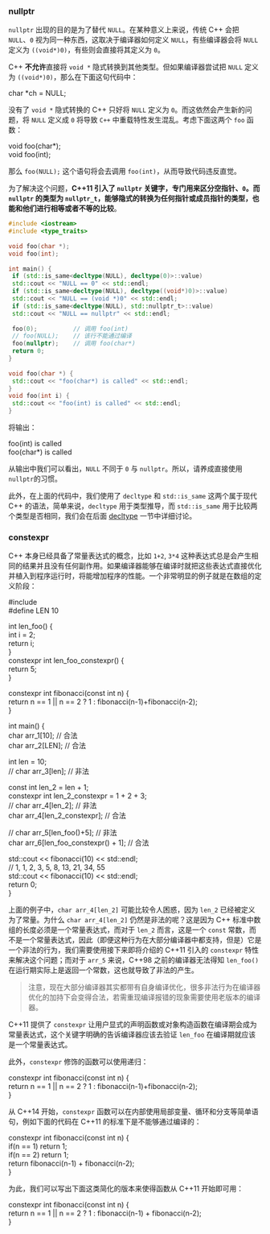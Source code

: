 ### nullptr

`nullptr`  出现的目的是为了替代  `NULL`。在某种意义上来说，传统 C++ 会把  `NULL`、`0`  视为同一种东西，这取决于编译器如何定义  `NULL`，有些编译器会将  `NULL`  定义为  `((void*)0)`，有些则会直接将其定义为  `0`。

C++  **不允许**直接将  `void *`  隐式转换到其他类型。但如果编译器尝试把  `NULL`  定义为  `((void*)0)`，那么在下面这句代码中：

char *ch = NULL;  

没有了  `void *`  隐式转换的 C++ 只好将  `NULL`  定义为  `0`。而这依然会产生新的问题，将  `NULL`  定义成  `0`  将导致  `C++`  中重载特性发生混乱。考虑下面这两个  `foo`  函数：

void foo(char*);  
void foo(int);  

那么  `foo(NULL);`  这个语句将会去调用  `foo(int)`，从而导致代码违反直觉。

为了解决这个问题，**C++11 引入了  `nullptr`  关键字，专门用来区分空指针、`0`。而  `nullptr`  的类型为  `nullptr_t`，能够隐式的转换为任何指针或成员指针的类型，也能和他们进行相等或者不等的比较**。
```cpp
#include <iostream>  
#include <type_traits>  
  
void foo(char *);  
void foo(int);  
  
int main() {  
 if (std::is_same<decltype(NULL), decltype(0)>::value)  
 std::cout << "NULL == 0" << std::endl;  
 if (std::is_same<decltype(NULL), decltype((void*)0)>::value)  
 std::cout << "NULL == (void *)0" << std::endl;  
 if (std::is_same<decltype(NULL), std::nullptr_t>::value)  
 std::cout << "NULL == nullptr" << std::endl;  
  
 foo(0);          // 调用 foo(int)  
 // foo(NULL);    // 该行不能通过编译  
 foo(nullptr);    // 调用 foo(char*)  
 return 0;  
}  
  
void foo(char *) {  
 std::cout << "foo(char*) is called" << std::endl;  
}  
void foo(int i) {  
 std::cout << "foo(int) is called" << std::endl;  
}  
```
将输出：

foo(int) is called  
foo(char*) is called  

从输出中我们可以看出，`NULL`  不同于  `0`  与  `nullptr`。所以，请养成直接使用  `nullptr`的习惯。

此外，在上面的代码中，我们使用了  `decltype`  和  `std::is_same`  这两个属于现代 C++ 的语法，简单来说，`decltype`  用于类型推导，而  `std::is_same`  用于比较两个类型是否相同，我们会在后面  [decltype](https://changkun.de/modern-cpp/zh-cn/02-usability/#decltype)  一节中详细讨论。

[](https://changkun.de/modern-cpp/zh-cn/02-usability/#constexpr)

### [](https://changkun.de/modern-cpp/zh-cn/02-usability/#constexpr "constexpr")constexpr

C++ 本身已经具备了常量表达式的概念，比如  `1+2`,  `3*4`  这种表达式总是会产生相同的结果并且没有任何副作用。如果编译器能够在编译时就把这些表达式直接优化并植入到程序运行时，将能增加程序的性能。一个非常明显的例子就是在数组的定义阶段：

#include <iostream>  
#define LEN 10  
  
int len_foo() {  
 int i = 2;  
 return i;  
}  
constexpr int len_foo_constexpr() {  
 return 5;  
}  
  
constexpr int fibonacci(const int n) {  
 return n == 1 || n == 2 ? 1 : fibonacci(n-1)+fibonacci(n-2);  
}  
  
int main() {  
 char arr_1[10];                      // 合法  
 char arr_2[LEN];                     // 合法  
  
 int len = 10;  
 // char arr_3[len];                  // 非法  
  
 const int len_2 = len + 1;  
 constexpr int len_2_constexpr = 1 + 2 + 3;  
 // char arr_4[len_2];                // 非法  
 char arr_4[len_2_constexpr];         // 合法  
  
 // char arr_5[len_foo()+5];          // 非法  
 char arr_6[len_foo_constexpr() + 1]; // 合法  
  
 std::cout << fibonacci(10) << std::endl;  
 // 1, 1, 2, 3, 5, 8, 13, 21, 34, 55  
 std::cout << fibonacci(10) << std::endl;  
 return 0;  
}  

上面的例子中，`char arr_4[len_2]`  可能比较令人困惑，因为  `len_2`  已经被定义为了常量。为什么  `char arr_4[len_2]`  仍然是非法的呢？这是因为 C++ 标准中数组的长度必须是一个常量表达式，而对于  `len_2`  而言，这是一个  `const`  常数，而不是一个常量表达式，因此（即便这种行为在大部分编译器中都支持，但是）它是一个非法的行为，我们需要使用接下来即将介绍的 C++11 引入的  `constexpr`  特性来解决这个问题；而对于  `arr_5`  来说，C++98 之前的编译器无法得知  `len_foo()`  在运行期实际上是返回一个常数，这也就导致了非法的产生。

> 注意，现在大部分编译器其实都带有自身编译优化，很多非法行为在编译器优化的加持下会变得合法，若需重现编译报错的现象需要使用老版本的编译器。

C++11 提供了  `constexpr`  让用户显式的声明函数或对象构造函数在编译期会成为常量表达式，这个关键字明确的告诉编译器应该去验证  `len_foo`  在编译期就应该是一个常量表达式。

此外，`constexpr`  修饰的函数可以使用递归：

constexpr int fibonacci(const int n) {  
 return n == 1 || n == 2 ? 1 : fibonacci(n-1)+fibonacci(n-2);  
}  

从 C++14 开始，`constexpr`  函数可以在内部使用局部变量、循环和分支等简单语句，例如下面的代码在 C++11 的标准下是不能够通过编译的：

constexpr int fibonacci(const int n) {  
 if(n == 1) return 1;  
 if(n == 2) return 1;  
 return fibonacci(n-1) + fibonacci(n-2);  
}  

为此，我们可以写出下面这类简化的版本来使得函数从 C++11 开始即可用：

constexpr int fibonacci(const int n) {  
 return n == 1 || n == 2 ? 1 : fibonacci(n-1) + fibonacci(n-2);  
}
<!--stackedit_data:
eyJoaXN0b3J5IjpbLTIwNjM5NjQxNDAsOTA1MDg1MDM1XX0=
-->